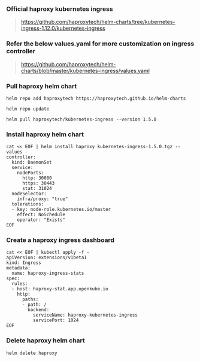 
### Official haproxy kubernetes ingress 
>https://github.com/haproxytech/helm-charts/tree/kubernetes-ingress-1.12.0/kubernetes-ingress

### Refer the below values.yaml for more customization on ingress controller
>https://github.com/haproxytech/helm-charts/blob/master/kubernetes-ingress/values.yaml


### Pull haproxy helm chart 

```
helm repo add haproxytech https://haproxytech.github.io/helm-charts

helm repo update

helm pull haproxytech/kubernetes-ingress --version 1.5.0
```

### Install haproxy helm chart

```
cat << EOF | helm install haproxy kubernetes-ingress-1.5.0.tgz --values - 
controller:
  kind: DaemonSet
  service:
    nodePorts:
      http: 30080
      https: 30443
      stat: 31024
  nodeSelector:
    infra/proxy: "true"
  tolerations:
  - key: node-role.kubernetes.io/master
    effect: NoSchedule
    operator: "Exists"
EOF
```

### Create a haproxy ingress dashboard 
```
cat << EOF | kubectl apply -f -
apiVersion: extensions/v1beta1
kind: Ingress
metadata:
  name: haproxy-ingress-stats
spec:
  rules:
  - host: haproxy-stat.app.openkube.io
    http:
      paths:
      - path: /
        backend:
          serviceName: haproxy-kubernetes-ingress
          servicePort: 1024
EOF
```

### Delete haproxy helm chart

```
helm delete haproxy
```